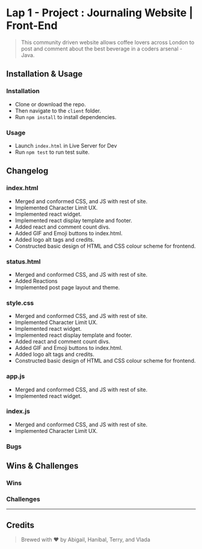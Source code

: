 # Lap 1 - Project : Journaling Website | Front-End

> This community driven website allows coffee lovers across London to post and comment about the best beverage in a coders arsenal - Java.

## Installation & Usage

### Installation

* Clone or download the repo.
* Then navigate to the `client` folder.
* Run `npm install` to install dependencies.

### Usage

* Launch `index.html` in Live Server for Dev
* Run `npm test` to run test suite.

## Changelog

### index.html
- Merged and conformed CSS, and JS with rest of site.
- Implemented Character Limit UX.
- Implemented react widget.
- Implemented react display template and footer.
- Added react and comment count divs.
- Added GIF and Emoji buttons to index.html.
- Added logo alt tags and credits.
- Constructed basic design of HTML and CSS colour scheme for frontend.

### status.html
- Merged and conformed CSS, and JS with rest of site.
- Added Reactions
- Implemented post page layout and theme.

### style.css
- Merged and conformed CSS, and JS with rest of site.
- Implemented Character Limit UX.
- Implemented react widget.
- Implemented react display template and footer.
- Added react and comment count divs.
- Added GIF and Emoji buttons to index.html.
- Added logo alt tags and credits.
- Constructed basic design of HTML and CSS colour scheme for frontend.

### app.js
- Merged and conformed CSS, and JS with rest of site.
- Implemented react widget.

### index.js
- Merged and conformed CSS, and JS with rest of site.
- Implemented Character Limit UX.


### Bugs


## Wins & Challenges

### Wins

### Challenges

----
## Credits

>Brewed with ❤️ by Abigail, Hanibal, Terry, and Vlada
